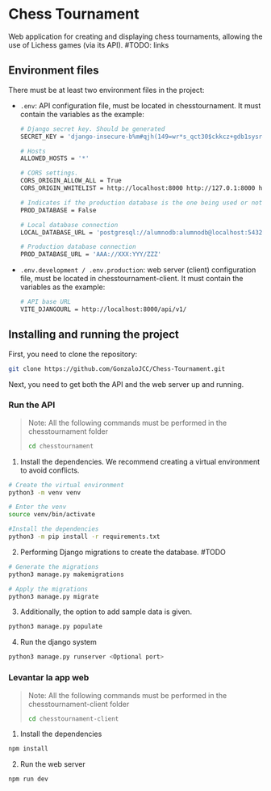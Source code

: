 # Chess Tournament
Web application for creating and displaying chess tournaments, allowing the use of Lichess games (via its API).
#TODO: links


## Environment files
There must be at least two environment files in the project:
- `.env`: API configuration file, must be located in chesstournament. It must contain the variables as the example:
	```bash
	# Django secret key. Should be generated
	SECRET_KEY = 'django-insecure-b%m#qjh(149=wr*s_qct30$ckkcz+gdb1sysr&%0zo!0s(e$q0'

	# Hosts
	ALLOWED_HOSTS = '*'

	# CORS settings.
	CORS_ORIGIN_ALLOW_ALL = True
	CORS_ORIGIN_WHITELIST = http://localhost:8000 http://127.0.1:8000 http://localhost:5173 http://127.0.1:5173
	
	# Indicates if the production database is the one being used or not
	PROD_DATABASE = False

	# Local database connection
	LOCAL_DATABASE_URL = 'postgresql://alumnodb:alumnodb@localhost:5432/chess'

	# Production database connection
	PROD_DATABASE_URL = 'AAA://XXX:YYY/ZZZ'
	```
- `.env.development / .env.production`: web server (client) configuration file, must be located in chesstournament-client. It must contain the variables as the example:
	```bash
	# API base URL
	VITE_DJANGOURL = http://localhost:8000/api/v1/
	```

## Installing and running the project
First, you need to clone the repository:
```bash
git clone https://github.com/GonzaloJCC/Chess-Tournament.git
```

Next, you need to get both the API and the web server up and running.

### Run the API
> Note: All the following commands must be performed in the chesstournament folder
> ```bash
> cd chesstournament
> ```

1. Install the dependencies. We recommend creating a virtual environment to avoid conflicts.
```bash
# Create the virtual environment
python3 -m venv venv

# Enter the venv
source venv/bin/activate

#Install the dependencies
python3 -m pip install -r requirements.txt
```

2. Performing Django migrations to create the database. #TODO
```bash
# Generate the migrations
python3 manage.py makemigrations

# Apply the migrations
python3 manage.py migrate
```

3. Additionally, the option to add sample data is given.
```bash
python3 manage.py populate
```

4. Run the django system
```bash
python3 manage.py runserver <Optional port>
```

### Levantar la app web
> Note: All the following commands must be performed in the chesstournament-client folder
> ```bash
> cd chesstournament-client
> ```

1. Install the dependencies
```bash
npm install
```

2. Run the web server
```bash
npm run dev
```
